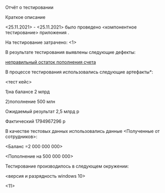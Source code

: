 Отчёт о тестировании <XXX>
  
Краткое описание
  
<25.11.2021> - <25.11.2021> было проведено <компонентное тестирование> приложения <XXX>.

На тестирование затрачено: <1>

В результате тестирования выявлены следующие дефекты:

[неправильный остаток пополнения счета](https://github.com/Vugar350/javahomework1.1/issues/3)


В процессе тестирования использовались следующие артефакты*:

<тест кейс>
  
1)на балансе 2 млрд
  
2)пополнение 500 млн
  
Ожидаемый результат 2,5 млрд р
  
Фактический 1794967296 р

В качестве тестовых данных использовались данные <Полученные от сотрудников>:

<Баланс =2 000 000 000>
  
<Пополнение на 500 000 000>

Тестирование производилось в следующем окружении:

<версия и разрядность windows 10>
  
<11>
